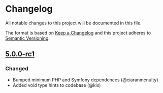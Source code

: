 # Changelog
All notable changes to this project will be documented in this file.

The format is based on [Keep a Changelog](http://keepachangelog.com/en/1.0.0/)
and this project adheres to [Semantic Versioning](http://semver.org/spec/v2.0.0.html).

## [5.0.0-rc1]
### Changed
 - Bumped minimum PHP and Symfony dependences (@ciaranmcnulty)
 - Added void type hints to codebase (@kix)

[5.0.0-rc1]: https://github.com/phpspec/phpspec/compare/4.3.1...5.0